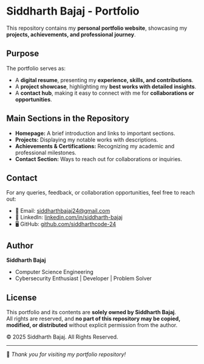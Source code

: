 # **Siddharth Bajaj - Portfolio**  

This repository contains my **personal portfolio website**, showcasing my **projects, achievements, and professional journey**.  

## **Purpose**  
The portfolio serves as:  
- A **digital resume**, presenting my **experience, skills, and contributions**.  
- A **project showcase**, highlighting my **best works with detailed insights**.  
- A **contact hub**, making it easy to connect with me for **collaborations or opportunities**.  

## **Main Sections in the Repository**  
- **Homepage:** A brief introduction and links to important sections.  
- **Projects:** Displaying my notable works with descriptions.  
- **Achievements & Certifications:** Recognizing my academic and professional milestones.  
- **Contact Section:** Ways to reach out for collaborations or inquiries.  

## **Contact**  
For any queries, feedback, or collaboration opportunities, feel free to reach out:  
- 📧 Email: [siddharthbajaj24@gmail.com](mailto:siddharthbajaj24@gmail.com)  
- 💼 LinkedIn: [linkedin.com/in/siddharth-bajaj](https://www.linkedin.com/in/siddharth-bajaj-059957257/)  
- 🖥️ GitHub: [github.com/siddharthcode-24](https://github.com/siddharthcode-24)  

## **Author**  
**Siddharth Bajaj**  
- Computer Science Engineering 
- Cybersecurity Enthusiast | Developer | Problem Solver  

## License  

This portfolio and its contents are **solely owned by Siddharth Bajaj**.  
All rights are reserved, and **no part of this repository may be copied, modified, or distributed** without explicit permission from the author.  

© 2025 Siddharth Bajaj. All Rights Reserved.

---
  
🚀 *Thank you for visiting my portfolio repository!*
